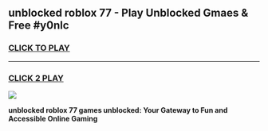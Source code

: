 
## unblocked roblox 77 - Play Unblocked Gmaes & Free #y0nlc
<h3>
<a href="https://news.freeplayer.one?title=unblocked_roblox_77&ref=03M">CLICK TO PLAY</a></h3>
<hr>

<h3>
<a href="https://news.freeplayer.one?title=unblocked_roblox_77&ref=03M">CLICK 2 PLAY</a>
  
</h3>

<a href="https://news.freeplayer.one?title=unblocked_roblox_77&ref=03M"><img src="https://clearcache.store/games.png"></a>


**unblocked roblox 77 games unblocked: Your Gateway to Fun and Accessible Online Gaming**
